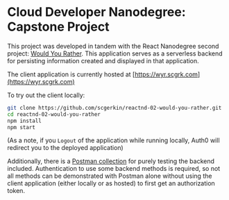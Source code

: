 # Cloud Developer Nanodegree: Capstone Project

This project was developed in tandem with the React Nanodegree second project: [Would You Rather](https://github.com/scgerkin/reactnd-02-would-you-rather). This application serves as a serverless backend for persisting information created and displayed in that application.

The client application is currently hosted at [https://wyr.scgrk.com](https://wyr.scgrk.com)

To try out the client locally:
```sh
git clone https://github.com/scgerkin/reactnd-02-would-you-rather.git
cd reactnd-02-would-you-rather
npm install
npm start
```
(As a note, if you `Logout` of the application while running locally, Auth0 will redirect you to the deployed application)

Additionally, there is a [Postman collection](./wyr.postman_collection.json) for purely testing the backend included. Authentication to use some backend methods is required, so not all methods can be demonstrated with Postman alone without using the client application (either locally or as hosted) to first get an authorization token.
